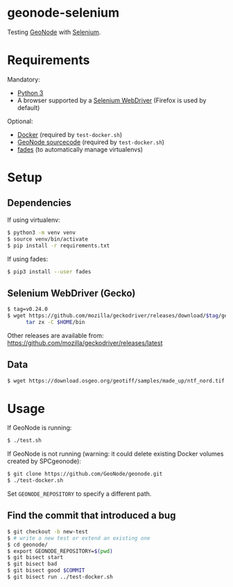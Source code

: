 # geonode-selenium

Testing [GeoNode](http://geonode.org/) with [Selenium](https://www.seleniumhq.org/).

# Requirements

Mandatory:
 - [Python 3](https://www.python.org/)
 - A browser supported by a [Selenium WebDriver](https://www.seleniumhq.org/projects/webdriver/) (Firefox is used by default)

Optional:
 - [Docker](https://www.docker.com/) (required by `test-docker.sh`)
 - [GeoNode sourcecode](https://github.com/GeoNode/geonode) (required by `test-docker.sh`)
 - [fades](https://github.com/PyAr/fades) (to automatically manage virtualenvs)

# Setup

## Dependencies

If using virtualenv:

```bash
$ python3 -m venv venv
$ source venv/bin/activate
$ pip install -r requirements.txt
```

If using fades:

```bash
$ pip3 install --user fades
```

## Selenium WebDriver (Gecko)

```bash
$ tag=v0.24.0
$ wget https://github.com/mozilla/geckodriver/releases/download/$tag/geckodriver-$tag-linux64.tar.gz -O- |
      tar zx -C $HOME/bin
```

Other releases are available from: https://github.com/mozilla/geckodriver/releases/latest

## Data

```bash
$ wget https://download.osgeo.org/geotiff/samples/made_up/ntf_nord.tif -P data
```

# Usage

If GeoNode is running:

```bash
$ ./test.sh
```

If GeoNode is not running (warning: it could delete existing Docker volumes created by SPCgeonode):
```bash
$ git clone https://github.com/GeoNode/geonode.git
$ ./test-docker.sh
```

Set `GEONODE_REPOSITORY` to specify a different path.

## Find the commit that introduced a bug

```bash
$ git checkout -b new-test
$ # write a new test or extend an existing one
$ cd geonode/
$ export GEONODE_REPOSITORY=$(pwd)
$ git bisect start
$ git bisect bad
$ git bisect good $COMMIT
$ git bisect run ../test-docker.sh
```
